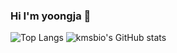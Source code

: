 ### Hi I'm yoongja 👋
![Top Langs](https://github-readme-stats.vercel.app/api/top-langs/?username=yoongja)
![kmsbio's GitHub stats](https://github-readme-stats.vercel.app/api?username=yoongja)



<!--
**yoongja/yoongja** is a ✨ _special_ ✨ repository because its `README.md` (this file) appears on your GitHub profile.

Here are some ideas to get you started:

- 🔭 I’m currently working on ...
- 🌱 I’m currently learning ...
- 👯 I’m looking to collaborate on ...
- 🤔 I’m looking for help with ...
- 💬 Ask me about ...
- 📫 How to reach me: ...
- 😄 Pronouns: ...
- ⚡ Fun fact: ...
-->
